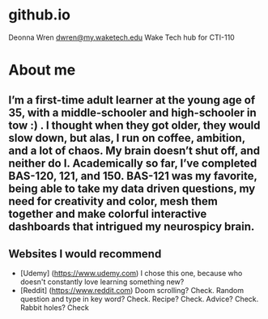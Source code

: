 # github.io
Deonna Wren 
dwren@my.waketech.edu 
Wake Tech hub for CTI-110

# About me
## I’m a first-time adult learner at the young age of 35, with a middle-schooler and high-schooler in tow :) . I thought when they got older, they would slow down, but alas, I run on coffee, ambition, and a lot of chaos. My brain doesn’t shut off, and neither do I. Academically so far, I’ve completed BAS-120, 121, and 150. BAS-121 was my favorite, being able to take my data driven questions, my need for creativity and color, mesh them together and make colorful interactive dashboards that intrigued my neurospicy brain. 
## Websites I would recommend
 - [Udemy] (https://www.udemy.com) I chose this one, because who doesn't constantly love learning something new?
 - [Reddit] (https://www.reddit.com) Doom scrolling? Check. Random question and type in key word? Check. Recipe? Check. Advice? Check. Rabbit holes? Check
